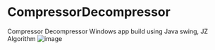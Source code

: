 # CompressorDecompressor
Compressor Decompressor Windows app build using Java swing, JZ Algorithm
![image](https://github.com/deepakajay/CompressorDecompressor/assets/87484602/9681fddc-bca0-4051-b38f-a095f537c4f2)

